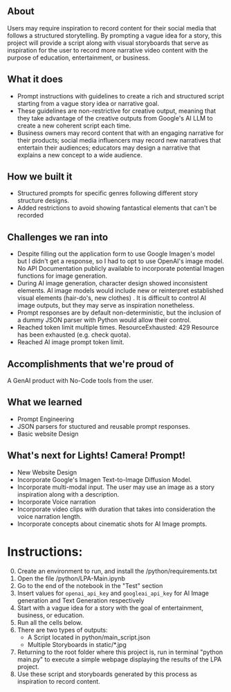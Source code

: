 ## About
Users may require inspiration to record content for their social media that follows a structured storytelling. By prompting a vague idea for a story, this project will provide a script along with visual storyboards that serve as inspiration for the user to record more narrative video content with the purpose of education, entertainment, or business.

## What it does
* Prompt instructions with guidelines to create a rich and structured script starting from a vague story idea or narrative goal.
* These guidelines are non-restrictive for creative output, meaning that they take advantage of the creative outputs from Google's AI LLM to create a new coherent script each time.
* Business owners may record content that with an engaging narrative for their products; social media influencers may record new narratives that entertain their audiences; educators may design a narrative that explains a new concept to a wide audience.

## How we built it
* Structured prompts for specific genres following different story structure designs.
* Added restrictions to avoid showing fantastical elements that can't be recorded

## Challenges we ran into
- Despite filling out the application form to use Google Imagen's model but I didn't get a response, so I had to opt to use OpenAI's image model. No API Documentation publicly available to incorporate potential Imagen functions for image generation.
- During AI image generation, character design showed inconsistent elements. AI image models would include new or reinterpret established visual elements (hair-do's, new clothes) . It is difficult to control AI image outputs, but they may serve as inspiration nonetheless. 
- Prompt responses are by default non-deterministic, but the inclusion of a dummy JSON parser with Python would allow their control.
- Reached token limit multiple times. ResourceExhausted: 429 Resource has been exhausted (e.g. check quota).
- Reached AI image prompt token limit.

## Accomplishments that we're proud of
A GenAI product with No-Code tools from the user.

## What we learned
- Prompt Engineering
- JSON parsers for stuctured and reusable prompt responses.
- Basic website Design

## What's next for Lights! Camera! Prompt!
- New Website Design
- Incorporate Google's Imagen Text-to-Image Diffusion Model.
- Incorporate multi-modal input. The user may use an image as a story inspiration along with a description.
- Incorporate Voice narration
- Incorporate video clips with duration that takes into consideration the voice narration length.
- Incorporate concepts about cinematic shots for AI Image prompts.

# Instructions:
0. Create an environment to run, and install the /python/requirements.txt
1. Open the file /python/LPA-Main.ipynb
2. Go to the end of the notebook in the "Test" section
3. Insert values for `openai_api_key` and `googleai_api_key` for AI Image generation and Text Generation respectively
4. Start with a vague idea for a story with the goal of entertainment, business, or education.
5. Run all the cells below.
6. There are two types of outputs:
    * A Script located in python/main_script.json 
    * Multiple Storyboards in static/*.jpg
7. Returning to the root folder where this project is, run in terminal "python main.py" to execute a simple webpage displaying the results of the LPA project.
8. Use these script and storyboards generated by this process as inspiration to record content.